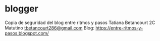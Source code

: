 # blogger
Copia de seguridad del blog entre ritmos y pasos 
Tatiana Betancourt
2C Matutino
tbetancourt286@gmail.com
Blog: https://entre-ritmos-y-pasos.blogspot.com/

